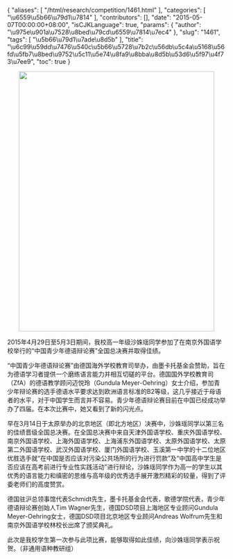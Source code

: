 {
    "aliases": [
        "/html/research/competition/1461.html"
    ],
    "categories": [
        "\u6559\u5b66\u79d1\u7814"
    ],
    "contributors": [],
    "date": "2015-05-07T00:00:00+08:00",
    "isCJKLanguage": true,
    "params": {
        "author": "\u975e\u901a\u7528\u8bed\u79cd\u6559\u7814\u7ec4"
    },
    "slug": "1461",
    "tags": [
        "\u5b66\u79d1\u7ade\u8d5b"
    ],
    "title": "\u6c99\u59dd\u7476\u540c\u5b66\u5728\u7b2c\u56db\u5c4a\u5168\u56fd\u5fb7\u8bed\u9752\u5c11\u5e74\u8fa9\u8bba\u8d5b\u53d6\u5f97\u4f73\u7ee9",
    "toc": true
}


<img
    src="https://cdn.tfls.online/mirror/full/7772c8de0e5f8dd9171c1ed334e1bb80655c9463.jpg"
    style="display:block;margin-left:auto;margin-right:auto;"
    decoding="async"
    fetchpriority="auto"
    loading="lazy"
    height="600"
    width="450"
/>




  





2015年4月29日至5月3日期间，我校高一年级沙姝瑶同学参加了在南京外国语学校举行的“中国青少年德语辩论赛”全国总决赛并取得佳绩。




“中国青少年德语辩论赛”由德国海外学校教育司举办，由墨卡托基金会赞助，旨在为德语学习者提供一个磨练语言能力并相互切磋的平台。德国国外学校教育司（ZfA）的德语教学顾问迈悦玲（Gundula Meyer-Oehring）女士介绍，参加青少年辩论赛的选手德语水平要求达到欧洲语言标准的B2等级，这几乎接近于母语者的水平，对于中国学生而言并不容易。青少年德语辩论赛目前在中国已经成功举办了四届。在本次比赛中，她又看到了新的闪光点。 




早在3月14日于太原举办的北京地区（即北方地区）决赛中，沙姝瑶同学以第三名的佳绩晋级全国总决赛。在全国总决赛中来自天津外国语学校、重庆外国语学校、南京外国语学校、上海外国语学校、上海浦东外国语学校、太原外国语学校、太原第二外国语学校、武汉外国语学校、厦门外国语学校、玉溪第一中学的十二位地区优胜选手就“在中国是否应该对污染公共场所的行为进行罚款”及“中国高中学生是否应该在高考前进行专业性实践活动”进行辩论，沙姝瑶同学作为高一的学生以其优秀的语言能力和缜密的思维与高年级的优秀选手展开激烈精彩的较量，得到了评委老师们的高度赞赏。




德国驻沪总领事馆代表Schmidt先生，墨卡托基金会代表，歌德学院代表，青少年德语辩论赛创始人Tim Wagner先生，德国DSD项目上海地区专业顾问Gundula Meyer-Oehring女士，德国DSD项目北京地区专业顾问Andreas Wolfrum先生和南京外国语学校林校长出席了颁奖典礼。




此次是我校学生第一次参与此项比赛，能够取得如此佳绩，向沙姝瑶同学表示祝贺。（非通用语种教研组）




  



